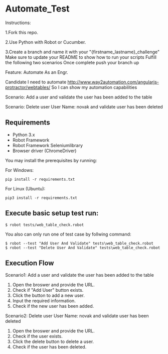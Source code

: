 # Automate_Test
Instructions:

1.Fork this repo.

2.Use Python with Robot or Cucumber.

3.Create a branch and name it with your "{firstname_lastname}_challenge" Make sure to update your README to show how to run your scripts Fulfill the following two scenarios Once complete push your branch up

Feature: Automate As an Engr. 

Candidate I need to automate http://www.way2automation.com/angularjs-protractor/webtables/ So I can show my automation capabilities

Scenario: Add a user and validate the user has been added to the table

Scenario: Delete user User Name: novak and validate user has been deleted


## Requirements
* Python 3.x
* Robot Framework
* Robot Framework Seleniumlibrary
* Browser driver (ChromeDriver)

You may install the prerequisites by running:

For Windows:

    pip install -r requirements.txt

For Linux (Ubuntu):

    pip3 install -r requirements.txt
    
## Execute basic setup test run:

    $ robot tests/web_table_check.robot
    
You also can only run one of test case by follwing command:

    $ robot --test "Add User And Validate" tests\web_table_check.robot
    $ robot --test "Delete User And Validate" tests\web_table_check.robot

## Execution Flow
Scenario1: Add a user and validate the user has been added to the table
1. Open the broswer and provide the URL.
2. Check if "Add User" button exists.
3. Click the button to add a new user.
4. Input the required information.
5. Check if the new user has been added.

Scenario2: Delete user User Name: novak and validate user has been deleted
1. Open the broswer and provide the URL.
2. Check if the user exists.
3. Click the delete button to delete a user.
4. Check if the user has been deleted.
